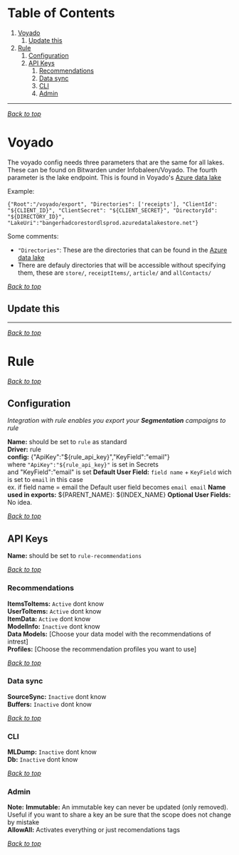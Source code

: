 # Table of Contents
1. [Voyado](#voyado)
    1. [Update this](#update-this)
1. [Rule](#rule)
    1. [Configuration](#configuration)
    1. [API Keys](#api-keys)
        1. [Recommendations](#recommendations)
        1. [Data sync](#data-sync)
        1. [CLI](#cli)
        1. [Admin](#admin)

---

[*Back to top*](#table-of-contents)

# Voyado
The voyado config needs three parameters that are the same for all lakes. These can be found on Bitwarden under Infobaleen/Voyado. The fourth parameter is the lake endpoint. This is found in Voyado's [Azure data lake]((#find-voyado-files-to-import))

Example:

```
{"Root":"/voyado/export", "Directories": ['receipts'], "ClientId": "${CLIENT_ID}", "ClientSecret": "${CLIENT_SECRET}", "DirectoryId": "${DIRECTORY_ID}", "LakeUri":"bangerhadcorestordlsprod.azuredatalakestore.net"}
```

Some comments:
* `"Directories"`: These are the directories that can be found in the [Azure data lake]((#find-voyado-files-to-import))
* There are defauly directories that will be accessible without specifying them, these are `store/`, `receiptItems/`, `article/` and `allContacts/`

[*Back to top*](#table-of-contents)

## Update this

---

[*Back to top*](#table-of-contents)

# Rule

[*Back to top*](#table-of-contents)

## Configuration
*Integration with rule enables you export your **Segmentation** campaigns to rule*  

**Name:** should be set to `rule` as standard  
**Driver:** rule  
**config:** {"ApiKey":"${rule_api_key}","KeyField":"email"}  
where `"ApiKey":"${rule_api_key}"` is set in Secrets  
and "KeyField":"email" is set 
**Default User Field:** `field name` + `KeyField` wich is set to `email` in this case  
ex. if field name = email the Default user field becomes `email email`
**Name used in exports:** ${PARENT_NAME}: ${INDEX_NAME}
**Optional User Fields:** No idea.

[*Back to top*](#table-of-contents)

## API Keys
**Name:** should be set to `rule-recommendations`  

[*Back to top*](#table-of-contents)

### Recommendations
**ItemsToItems:** `Active` dont know  
**UserToItems:** `Active` dont know  
**ItemData:** `Active` dont know  
**ModelInfo:** `Inactive` dont know  
**Data Models:** [Choose your data model with the recommendations of intrest]  
**Profiles:** [Choose the recommendation profiles you want to use]  

[*Back to top*](#table-of-contents)

### Data sync
**SourceSync:** `Inactive` dont know  
**Buffers:** `Inactive` dont know  

[*Back to top*](#table-of-contents)

### CLI
**MLDump:** `Inactive` dont know  
**Db:** `Inactive` dont know  

[*Back to top*](#table-of-contents)

### Admin
**Note:** 
**Immutable:** An immutable key can never be updated (only removed). Useful if you want to share a key an be sure that the scope does not change by mistake  
**AllowAll:** Activates everything or just recomendations tags

[*Back to top*](#table-of-contents)